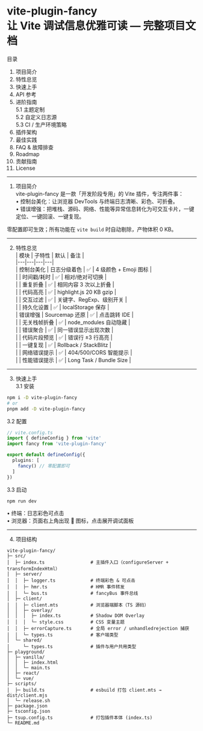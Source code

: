 vite-plugin-fancy  
让 Vite 调试信息优雅可读 — 完整项目文档  
================================================

目录  
1. 项目简介  
2. 特性总览  
3. 快速上手  
4. API 参考  
5. 进阶指南  
   5.1 主题定制  
   5.2 自定义日志源  
   5.3 CI / 生产环境策略  
6. 插件架构  
7. 最佳实践  
8. FAQ & 故障排查  
9. Roadmap  
10. 贡献指南  
11. License  

------------------------------------------------
1. 项目简介  
vite-plugin-fancy 是一款「开发阶段专用」的 Vite 插件，专注两件事：  
• 控制台美化：让浏览器 DevTools 与终端日志清晰、彩色、可折叠。  
• 错误增强：把堆栈、源码、网络、性能等异常信息转化为可交互卡片，一键定位、一键回滚、一键复现。  

零配置即可生效；所有功能在 `vite build` 时自动剔除，产物体积 0 KB。  

------------------------------------------------
2. 特性总览  
| 模块 | 子特性 | 默认 | 备注 |  
|---|---|---|---|  
| 控制台美化 | 日志分级着色 | ✅ | 4 级颜色 + Emoji 图标 |  
| | 时间戳/耗时 | ✅ | 相对/绝对可切换 |  
| | 重复折叠 | ✅ | 相同内容 3 次以上折叠 |  
| | 代码高亮 | ✅ | highlight.js 20 KB gzip |  
| | 交互过滤 | ✅ | 关键字、RegExp、级别开关 |  
| | 持久化设置 | ✅ | localStorage 保存 |  
| 错误增强 | Sourcemap 还原 | ✅ | 点击跳转 IDE |  
| | 无关栈帧折叠 | ✅ | node_modules 自动隐藏 |  
| | 错误聚合 | ✅ | 同一错误显示出现次数 |  
| | 代码片段预览 | ✅ | 错误行 ±3 行高亮 |  
| | 一键复现 | ✅ | Rollback / StackBlitz |  
| | 网络错误提示 | ✅ | 404/500/CORS 智能提示 |  
| | 性能错误提示 | ✅ | Long Task / Bundle Size |  

------------------------------------------------
3. 快速上手  
3.1 安装  
```bash
npm i -D vite-plugin-fancy
# or
pnpm add -D vite-plugin-fancy
```

3.2 配置  
```ts
// vite.config.ts
import { defineConfig } from 'vite'
import fancy from 'vite-plugin-fancy'

export default defineConfig({
  plugins: [
    fancy() // 零配置即可
  ]
})
```

3.3 启动  
```bash
npm run dev
```
• 终端：日志彩色可点击  
• 浏览器：页面右上角出现 🎩 图标，点击展开调试面板  

------------------------------------------------
4. 项目结构
```text
vite-plugin-fancy/
├─ src/
│  ├─ index.ts                 # 主插件入口（configureServer + transformIndexHtml）
│  ├─ server/
│  │  ├─ logger.ts             # 终端彩色 & 可点击
│  │  ├─ hmr.ts                # HMR 事件转发
│  │  └─ bus.ts                # fancyBus 事件总线
│  ├─ client/
│  │  ├─ client.mts            # 浏览器端脚本（TS 源码）
│  │  ├─ overlay/
│  │  │  ├─ index.ts           # Shadow DOM Overlay
│  │  │  └─ style.css          # CSS 变量主题
│  │  ├─ errorCapture.ts       # 全局 error / unhandledrejection 捕获
│  │  └─ types.ts              # 客户端类型
│  └─ shared/
│     └─ types.ts              # 插件与用户共用类型
├─ playground/
│  ├─ vanilla/
│  │  ├─ index.html
│  │  └─ main.ts
│  ├─ react/
│  └─ vue/
├─ scripts/
│  ├─ build.ts                 # esbuild 打包 client.mts → dist/client.mjs
│  └─ release.sh
├─ package.json
├─ tsconfig.json
├─ tsup.config.ts              # 打包插件本体 (index.ts)
└─ README.md
```